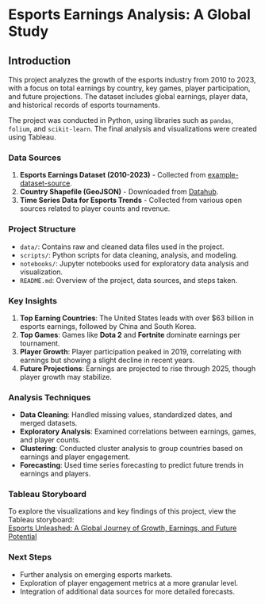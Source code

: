 # Esports Earnings Analysis: A Global Study

## Introduction
This project analyzes the growth of the esports industry from 2010 to 2023, with a focus on total earnings by country, key games, player participation, and future projections. The dataset includes global earnings, player data, and historical records of esports tournaments.

The project was conducted in Python, using libraries such as `pandas`, `folium`, and `scikit-learn`. The final analysis and visualizations were created using Tableau.

### Data Sources
1. **Esports Earnings Dataset (2010-2023)** - Collected from [example-dataset-source](https://example-dataset.com).
2. **Country Shapefile (GeoJSON)** - Downloaded from [Datahub](https://datahub.io/core/geo-countries).
3. **Time Series Data for Esports Trends** - Collected from various open sources related to player counts and revenue.

### Project Structure
- `data/`: Contains raw and cleaned data files used in the project.
- `scripts/`: Python scripts for data cleaning, analysis, and modeling.
- `notebooks/`: Jupyter notebooks used for exploratory data analysis and visualization.
- `README.md`: Overview of the project, data sources, and steps taken.

### Key Insights
1. **Top Earning Countries**: The United States leads with over $63 billion in esports earnings, followed by China and South Korea.
2. **Top Games**: Games like **Dota 2** and **Fortnite** dominate earnings per tournament.
3. **Player Growth**: Player participation peaked in 2019, correlating with earnings but showing a slight decline in recent years.
4. **Future Projections**: Earnings are projected to rise through 2025, though player growth may stabilize.

### Analysis Techniques
- **Data Cleaning**: Handled missing values, standardized dates, and merged datasets.
- **Exploratory Analysis**: Examined correlations between earnings, games, and player counts.
- **Clustering**: Conducted cluster analysis to group countries based on earnings and player engagement.
- **Forecasting**: Used time series forecasting to predict future trends in earnings and players.

### Tableau Storyboard
To explore the visualizations and key findings of this project, view the Tableau storyboard:  
[Esports Unleashed: A Global Journey of Growth, Earnings, and Future Potential](https://public.tableau.com/app/profile/dakota.smerglia/viz/EsportsUnleashedAGlobalJourneyofGrowthEarningsandFuturePotential/EsportsUnleashedAGlobalJourneyofGrowthEarningsandFuturePotential?publish=yes)

### Next Steps
- Further analysis on emerging esports markets.
- Exploration of player engagement metrics at a more granular level.
- Integration of additional data sources for more detailed forecasts.
